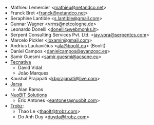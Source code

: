 - Mathieu Lemercier \<<mathieu@netandco.net>\>
- Franck Bret \<<franck@netandco.net>\>
- Seraphine Lantible \<<s.lantible@gmail.com>\>
- Gunnar Wagner \<<vrms@netcologne.de>\>
- Leonardo Donelli \<<donelli@webmonks.it>\>
- Serpent Consulting Services Pvt. Ltd. \<<jay.vora@serpentcs.com>\>
- Marcelo Pickler \<<loxamir@gmail.com>\>
- Andrius Laukavičius \<<ala@boolit.eu>\> (Boolit)
- Daniel Campos \<<danielcampos@avanzosc.es>\>
- Samir Guesmi \<<samir.guesmi@acsone.eu>\>
- [Tecnativa](https://www.tecnativa.com)
  - David Vidal
  - João Marques
- Kaushal Prajapati \<<kbprajapati@live.com>\>
- [Jarsa](https://www.jarsa.com)
  - Alan Ramos
- [NuoBiT Solutions](https://www.nuobit.com)
  - Eric Antones \<<eantones@nuobit.com>\>
- [Trobz](https://trobz.com):
  - Thao Le \<<thaolt@trobz.com>\>
  - Do Anh Duy \<<duyda@trobz.com>\>

